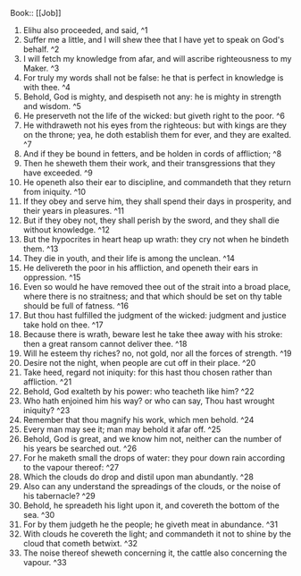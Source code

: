  Book:: [[Job]]
 1. Elihu also proceeded, and said, ^1
 2. Suffer me a little, and I will shew thee that I have yet to speak on God's behalf. ^2
 3. I will fetch my knowledge from afar, and will ascribe righteousness to my Maker. ^3
 4. For truly my words shall not be false: he that is perfect in knowledge is with thee. ^4
 5. Behold, God is mighty, and despiseth not any: he is mighty in strength and wisdom. ^5
 6. He preserveth not the life of the wicked: but giveth right to the poor. ^6
 7. He withdraweth not his eyes from the righteous: but with kings are they on the throne; yea, he doth establish them for ever, and they are exalted. ^7
 8. And if they be bound in fetters, and be holden in cords of affliction; ^8
 9. Then he sheweth them their work, and their transgressions that they have exceeded. ^9
 10. He openeth also their ear to discipline, and commandeth that they return from iniquity. ^10
 11. If they obey and serve him, they shall spend their days in prosperity, and their years in pleasures. ^11
 12. But if they obey not, they shall perish by the sword, and they shall die without knowledge. ^12
 13. But the hypocrites in heart heap up wrath: they cry not when he bindeth them. ^13
 14. They die in youth, and their life is among the unclean. ^14
 15. He delivereth the poor in his affliction, and openeth their ears in oppression. ^15
 16. Even so would he have removed thee out of the strait into a broad place, where there is no straitness; and that which should be set on thy table should be full of fatness. ^16
 17. But thou hast fulfilled the judgment of the wicked: judgment and justice take hold on thee. ^17
 18. Because there is wrath, beware lest he take thee away with his stroke: then a great ransom cannot deliver thee. ^18
 19. Will he esteem thy riches? no, not gold, nor all the forces of strength. ^19
 20. Desire not the night, when people are cut off in their place. ^20
 21. Take heed, regard not iniquity: for this hast thou chosen rather than affliction. ^21
 22. Behold, God exalteth by his power: who teacheth like him? ^22
 23. Who hath enjoined him his way? or who can say, Thou hast wrought iniquity? ^23
 24. Remember that thou magnify his work, which men behold. ^24
 25. Every man may see it; man may behold it afar off. ^25
 26. Behold, God is great, and we know him not, neither can the number of his years be searched out. ^26
 27. For he maketh small the drops of water: they pour down rain according to the vapour thereof: ^27
 28. Which the clouds do drop and distil upon man abundantly. ^28
 29. Also can any understand the spreadings of the clouds, or the noise of his tabernacle? ^29
 30. Behold, he spreadeth his light upon it, and covereth the bottom of the sea. ^30
 31. For by them judgeth he the people; he giveth meat in abundance. ^31
 32. With clouds he covereth the light; and commandeth it not to shine by the cloud that cometh betwixt. ^32
 33. The noise thereof sheweth concerning it, the cattle also concerning the vapour. ^33
